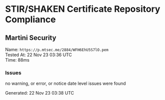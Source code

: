 # STIR/SHAKEN Certificate Repository Compliance

## Martini Security

Name: `https://p.mtsec.me/2884/WFH6EhU5S7lO.pem`\
Tested At: 22 Nov 23 03:36 UTC\
Time: 88ms

### Issues

no warning, or error, or notice date level issues were found

Generated: 22 Nov 23 03:38 UTC